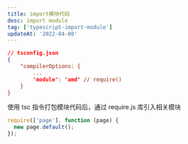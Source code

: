 ```yaml
---
title: import模块代码
desc: import module
tag: ['typescript-import-module']
updateAt: '2022-04-08'
---
```


```json
// tsconfig.json
{
	"compilerOptions: {
		...
		"module": "amd" // require()
	}
}
```

使用 tsc 指令打包模块代码后，通过 require.js 库引入相关模块

```jsx
require(['page'], function (page) {
  new page.default();
});
```
